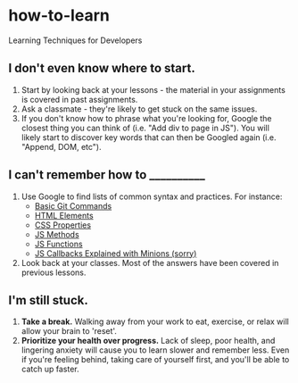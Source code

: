 # how-to-learn
Learning Techniques for Developers

## I don't even know where to start.

1. Start by looking back at your lessons - the material in your assignments is covered in past assignments.
2. Ask a classmate - they're likely to get stuck on the same issues.
3. If you don't know how to phrase what you're looking for, Google the closest thing you can think of (i.e. "Add div to page in JS"). You will likely start to discover key words that can then be Googled again (i.e. "Append, DOM, etc"). 

## I can't remember how to __________

1. Use Google to find lists of common syntax and practices. For instance:
    - [Basic Git Commands](https://confluence.atlassian.com/bitbucketserver/basic-git-commands-776639767.html)
    - [HTML Elements](https://www.w3schools.com/tags/)
    - [CSS Properties](https://www.w3schools.com/cssref/)
    - [JS Methods](https://developer.mozilla.org/en-US/docs/Web/JavaScript/Reference/Methods_Index)
    - [JS Functions](https://www.w3schools.com/js/js_functions.asp)
    - [JS Callbacks Explained with Minions (sorry)](https://medium.freecodecamp.com/javascript-callbacks-explained-using-minions-da272f4d9bcd)
2. Look back at your classes. Most of the answers have been covered in previous lessons.

## I'm still stuck.

1. **Take a break.** Walking away from your work to eat, exercise, or relax will allow your brain to 'reset'.
2. **Prioritize your health over progress.** Lack of sleep, poor health, and lingering anxiety will cause you to learn slower and remember less. Even if you're feeling behind, taking care of yourself first, and you'll be able to catch up faster.

